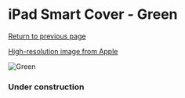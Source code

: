 # iPad Smart Cover - Green

[Return to previous page](/ipad_2)

[High-resolution image from Apple](https://store.storeimages.cdn-apple.com/8756/as-images.apple.com/is/MD309?wid=4500&hei=4500&fmt=png)

<div style="width: 384px"><img src="/everysource/MD309.png" alt="Green"></div>

### Under construction
